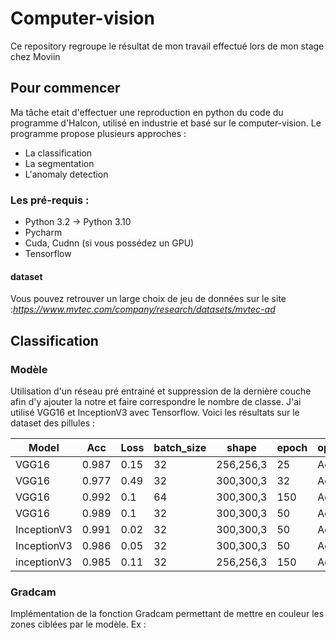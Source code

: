 # Computer-vision

Ce repository regroupe le résultat de mon travail effectué lors de mon stage chez Moviin


## Pour commencer

Ma tâche etait d'effectuer une reproduction en python du code du programme d'Halcon, utilisé en industrie et basé sur le computer-vision.
Le programme propose plusieurs approches :
- La classification
- La segmentation
- L'anomaly detection


### Les pré-requis : 

- Python 3.2 -> Python 3.10
- Pycharm
- Cuda, Cudnn (si vous possédez un GPU)
- Tensorflow

#### dataset
Vous pouvez retrouver un large choix de jeu de données sur le site :*https://www.mvtec.com/company/research/datasets/mvtec-ad*



## Classification

### Modèle

Utilisation d'un réseau pré entrainé et suppression de la dernière couche afin d'y ajouter la notre et faire correspondre le nombre de classe.
J'ai utilisé VGG16 et InceptionV3 avec Tensorflow. Voici les résultats sur le dataset des pillules :

| Model | Acc  | Loss | batch_size | shape     | epoch | optimizer|
| ---   | ---  | --- |---          | ---       | ---   | ---      |
| VGG16 | 0.987| 0.15| 32          | 256,256,3 | 25    |  Adam |
| VGG16 | 0.977| 0.49| 32          | 300,300,3 | 32    | Adam |
| VGG16 | 0.992| 0.1 | 64          | 300,300,3 | 150   | Adam |
| VGG16 | 0.989| 0.1 | 32          | 300,300,3 | 50    | Adam |
| InceptionV3| 0.991| 0.02| 32 |300,300,3| 50| Adam |
| InceptionV3| 0.986| 0.05| 32 | 300,300,3| 50| Adam  |    *** > Shuffle = True***
|inceptionV3| 0.985| 0.11| 32| 256,256,3 | 150| Adam|

### Gradcam

Implémentation de la fonction Gradcam permettant de mettre en couleur les zones ciblées par le modèle.
Ex : 









